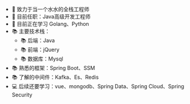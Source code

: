   

* 🧐   致力于当一个水水的全栈工程师
* 💼   目前任职：Java高级开发工程师
* 🌱   目前正在学习 Golang、Python
* 📚   主要技术栈：
  * 📚   后端：Java
  * 📚   前端：jQuery
  * 📚   数据库：Mysql
* 📚   熟悉的框架：Spring Boot、SSM
* 📚   了解的中间件：Kafka、Es、Redis
* 💻   后续还要学习：vue、mongodb、Spring Data、Spring Cloud、Spring Security
